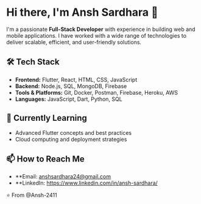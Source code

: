 # Hi there, I'm Ansh Sardhara 👋

I'm a passionate **Full-Stack Developer** with experience in building web and mobile applications. I have worked with a wide range of technologies to deliver scalable, efficient, and user-friendly solutions.

## 🛠 Tech Stack
- **Frontend:** Flutter, React, HTML, CSS, JavaScript
- **Backend:** Node.js, SQL, MongoDB, Firebase
- **Tools & Platforms:** Git, Docker, Postman, Firebase, Heroku, AWS
- **Languages:** JavaScript, Dart, Python, SQL

## 🌱 Currently Learning
- Advanced Flutter concepts and best practices
- Cloud computing and deployment strategies

## 📫 How to Reach Me
- **Email: anshsardhara24@gmail.com
- **LinkedIn: https://www.linkedin.com/in/ansh-sardhara/

⭐️ From @Ansh-2411


<!---
Ansh-2411/Ansh-2411 is a ✨ special ✨ repository because its `README.md` (this file) appears on your GitHub profile.
You can click the Preview link to take a look at your changes.
--->
